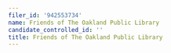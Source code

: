 ```yaml
---
filer_id: '942553734'
name: Friends of The Oakland Public Library
candidate_controlled_id: ''
title: Friends of The Oakland Public Library
---
```

